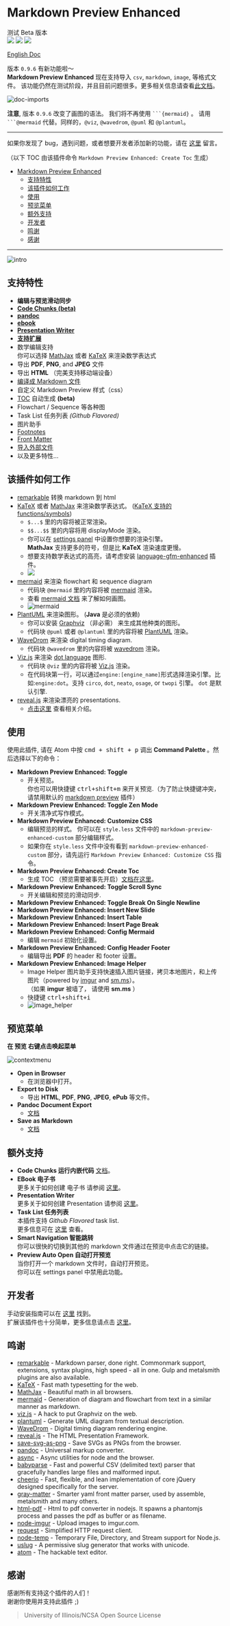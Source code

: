 Markdown Preview Enhanced
===
测试 Beta 版本    
[![](https://img.shields.io/github/tag/shd101wyy/markdown-preview-enhanced.svg)](https://github.com/shd101wyy/markdown-preview-enhanced/releases) ![](https://img.shields.io/apm/dm/markdown-preview-enhanced.svg)  [![](https://img.shields.io/github/stars/shd101wyy/markdown-preview-enhanced.svg?style=social&label=Star)](https://github.com/shd101wyy/markdown-preview-enhanced)   

[English Doc](../README.md)   

版本 `0.9.6` 有新功能啦～    
**Markdown Preview Enhanced** 现在支持导入 `csv`, `markdown`, `image`, 等格式文件。 该功能仍然在测试阶段，并且目前问题很多。更多相关信息请查看[此文档](doc-imports.md)。  

![doc-imports](https://cloud.githubusercontent.com/assets/1908863/22716507/f352a4b6-ed5b-11e6-9bac-88837f111de0.gif)


**注意**, 版本 `0.9.6` 改变了画图的语法。 我们将不再使用 <code>\`\`\`{mermaid}</code> 。 请用 <code>\`\`\`@mermaid</code> 代替。同样的，`@viz`, `@wavedrom`, `@puml` 和 `@plantuml`。  

---

如果你发现了 bug，遇到问题，或者想要开发者添加新的功能，请在 [这里](https://github.com/shd101wyy/markdown-preview-enhanced/issues) 留言。

（以下 TOC 由该插件命令 `Markdown Preview Enhanced: Create Toc` 生成）
<!-- toc orderedList:0 -->

* [Markdown Preview Enhanced](#markdown-preview-enhanced)
	* [支持特性](#支持特性)
	* [该插件如何工作](#该插件如何工作)
	* [使用](#使用)
	* [预览菜单](#预览菜单)
	* [额外支持](#额外支持)
	* [开发者](#开发者)
	* [鸣谢](#鸣谢)
	* [感谢](#感谢)

<!-- tocstop -->
---

![intro](https://cloud.githubusercontent.com/assets/1908863/19796387/a00df0f6-9ca9-11e6-86e9-1d74e195748f.gif)  

## 支持特性
- **编辑与预览滑动同步**  
- **[Code Chunks (beta)](./code-chunk.md)**
- **[pandoc](./advanced-export.md)**
- **[ebook](./ebook.md)**  
- **[Presentation Writer](https://rawgit.com/shd101wyy/markdown-preview-enhanced/master/docs/presentation-intro.html)**
- **[支持扩展](#开发者)**
- 数学编辑支持     
你可以选择 [MathJax](https://github.com/mathjax/MathJax) 或者 [KaTeX](https://github.com/Khan/KaTeX) 来渲染数学表达式      
- 导出 **PDF**, **PNG**, and **JPEG** 文件  
- 导出 **HTML** （完美支持移动端设备）  
- [编译成 Markdown 文件](markdown.md)
- 自定义 Markdown Preview 样式（css）  
- [TOC](./toc.md) 自动生成 **(beta)**  
- Flowchart / Sequence 等各种图
- Task List 任务列表 *(Github Flavored)*  
- 图片助手
- [Footnotes](https://github.com/shd101wyy/markdown-preview-enhanced/issues/35)  
- [Front Matter](https://github.com/shd101wyy/markdown-preview-enhanced/issues/100)  
- [导入外部文件](doc-imports.md)
- 以及更多特性...

## 该插件如何工作
- [remarkable](https://github.com/jonschlinkert/remarkable) 转换 markdown 到 html
- [KaTeX](https://github.com/Khan/KaTeX) 或者 [MathJax](https://github.com/mathjax/MathJax) 来渲染数学表达式。 ([KaTeX 支持的 functions/symbols](https://github.com/Khan/KaTeX/wiki/Function-Support-in-KaTeX))
  - `$...$` 里的内容将被正常渲染。  
  - `$$...$$` 里的内容将用 displayMode 渲染。   
  - 你可以在 [settings panel](#settings-panel) 中设置你想要的渲染引擎。   
		**MathJax** 支持更多的符号，但是比 **KaTeX** 渲染速度更慢。   
  - 想要支持数学表达式的高亮，请考虑安装 [language-gfm-enhanced](https://atom.io/packages/language-gfm-enhanced) 插件。
  - <img src="https://cloud.githubusercontent.com/assets/1908863/14398210/0e408954-fda8-11e5-9eb4-562d7c0ca431.gif">
- [mermaid](https://github.com/knsv/mermaid) 来渲染 flowchart 和 sequence diagram  
	- 代码块 `@mermaid` 里的内容将被 [mermaid](https://github.com/knsv/mermaid) 渲染。  
	- 查看 [mermaid 文档](http://knsv.github.io/mermaid/#flowcharts-basic-syntax) 来了解如何画图。   
	- ![mermaid](https://cloud.githubusercontent.com/assets/1908863/22724073/622549ac-ed89-11e6-9a3e-6f35dd3f1c81.gif)
- [PlantUML](http://plantuml.com/) 来渲染图形。 (**Java** 是必须的依赖)  
	- 你可以安装 [Graphviz](http://www.graphviz.org/) （非必需） 来生成其他种类的图形。  
	- 代码块 `@puml` 或者 `@plantuml` 里的内容将被 [PlantUML](http://plantuml.com/) 渲染。  
- [WaveDrom](http://wavedrom.com/) 来渲染 digital timing diagram.  
	- 代码块 `@wavedrom` 里的内容将被 [wavedrom](https://github.com/drom/wavedrom) 渲染。
- [Viz.js](https://github.com/mdaines/viz.js) 来渲染 [dot language](https://en.wikipedia.org/wiki/DOT_(graph_description_language)) 图形.  
	- 代码块 `@viz` 里的内容将被 [Viz.js](https://github.com/mdaines/viz.js) 渲染。
    - 在代码块第一行，可以通过`engine:[engine_name]`形式选择渲染引擎。比如:`engine:dot`。支持 `circo`, `dot`, `neato`, `osage`, or `twopi` 引擎。 `dot` 是默认引擎.    
- [reveal.js](https://github.com/hakimel/reveal.js) 来渲染漂亮的 presentations.
	- [点击这里](https://rawgit.com/shd101wyy/markdown-preview-enhanced/master/docs/presentation-intro.html) 查看相关介绍。

## 使用
使用此插件, 请在 Atom 中按 <kbd>cmd + shift + p</kbd> 调出 <strong> Command Palette </strong>。然后选择以下的命令：
- <strong>Markdown Preview Enhanced: Toggle</strong>
  - 开关预览。   
	你也可以用快捷键 <kbd>ctrl+shift+m</kbd> 来开关预览.（为了防止快捷键冲突，请禁用默认的 [markdown preview](https://atom.io/packages/markdown-preview) 插件）
- <strong>Markdown Preview Enhanced: Toggle Zen Mode </strong>  
	- 开关清净式写作模式。  
- <strong>Markdown Preview Enhanced: Customize CSS</strong>
  - 编辑预览的样式。 你可以在 `style.less` 文件中的 `markdown-preview-enhanced-custom` 部分编辑样式。  
  - 如果你在 `style.less` 文件中没有看到 `markdown-preview-enhanced-custom` 部分，请先运行 `Markdown Preview Enhanced: Customize CSS` 指令。
- <strong>Markdown Preview Enhanced: Create Toc </strong>
  - 生成 TOC （预览需要被事先开启）[文档在这里](./toc.md)。   
- <strong>Markdown Preview Enhanced: Toggle Scroll Sync </strong>
  - 开关编辑和预览的滑动同步.
- <strong>Markdown Preview Enhanced: Toggle Break On Single Newline </strong>
- <strong>Markdown Preview Enhanced: Insert New Slide </strong>  
- <strong>Markdown Preview Enhanced: Insert Table </strong>
- <strong>Markdown Preview Enhanced: Insert Page Break </strong>
- <strong> Markdown Preview Enhanced: Config Mermaid</strong>
  - 编辑 `mermaid` 初始化设置。
- <strong> Markdown Preview Enhanced: Config Header Footer</strong>
  - 编辑导出 **PDF** 的 header 和 footer 设置。
- <strong>Markdown Preview Enhanced: Image Helper</strong>  
	- Image Helper 图片助手支持快速插入图片链接，拷贝本地图片，和上传图片（powered by [imgur](http://imgur.com/) and [sm.ms](https://sm.ms/)）。       
	（如果 **imgur** 被墙了， 请使用 **sm.ms** ）    
	- 快捷键 <kbd>ctrl+shift+i</kbd>    
	-  ![image_helper](https://cloud.githubusercontent.com/assets/1908863/15414603/c40b6556-1e6e-11e6-956c-090b5996ec87.gif)  

## 预览菜单
**在 预览 右键点击唤起菜单**

![contextmenu](http://i.imgur.com/hOxseAS.gif)

- <strong> Open in Browser </strong>
  - 在浏览器中打开。
- **Export to Disk**
	- 导出 **HTML**, **PDF**, **PNG**, **JPEG**, **ePub** 等文件。
- **Pandoc Document Export**
	- [文档](./advanced-export.md)
- **Save as Markdown**
	- [文档](./markdown.md)

## 额外支持
* **Code Chunks 运行内嵌代码** [文档](./code-chunk.md)。
* **EBook 电子书**  
	更多关于如何创建 电子书 请参阅 [这里](./ebook.md)。
* **Presentation Writer**  
	更多关于如何创建 Presentation 请参阅 [这里](https://rawgit.com/shd101wyy/markdown-preview-enhanced/master/docs/presentation-intro.html)。
* **Task List 任务列表**    
	本插件支持 *Github Flavored* task list.  
	更多信息可在 [这里](https://github.com/blog/1375-task-lists-in-gfm-issues-pulls-comments) 查看。
* **Smart Navigation 智能跳转**    
	你可以很快的切换到其他的 markdown 文件通过在预览中点击它的链接。  
* **Preview Auto Open 自动打开预览**  
	当你打开一个 markdown 文件时，自动打开预览。  
  你可以在 settings panel 中禁用此功能。

## 开发者
手动安装指南可以在 [这里](./DEVELOPER.md) 找到。   
扩展该插件也十分简单，更多信息请点击 [这里](./extension.md)。

## 鸣谢  
* [remarkable](https://github.com/jonschlinkert/remarkable) - Markdown parser, done right. Commonmark support, extensions, syntax plugins, high speed - all in one. Gulp and metalsmith plugins are also available.  
* [KaTeX](https://github.com/Khan/KaTeX) - Fast math typesetting for the web.  
* [MathJax](https://github.com/mathjax/MathJax) - Beautiful math in all browsers.  
* [mermaid](https://github.com/knsv/mermaid) - Generation of diagram and flowchart from text in a similar manner as markdown.  
* [viz.js](https://github.com/mdaines/viz.js) - A hack to put Graphviz on the web.
* [plantuml](https://github.com/plantuml/plantuml) - Generate UML diagram from textual description.
* [WaveDrom](https://github.com/drom/wavedrom) - Digital timing diagram rendering engine.
* [reveal.js](https://github.com/hakimel/reveal.js) - The HTML Presentation Framework.
* [save-svg-as-png](https://github.com/exupero/saveSvgAsPng) - Save SVGs as PNGs from the browser.
* [pandoc](https://github.com/jgm/pandoc) - Universal markup converter.
* [async](https://github.com/caolan/async) - Async utilities for node and the browser.
* [babyparse](https://github.com/mholt/PapaParse) - Fast and powerful CSV (delimited text) parser that gracefully handles large files and malformed input.
* [cheerio](https://github.com/cheeriojs/cheerio) - Fast, flexible, and lean implementation of core jQuery designed specifically for the server.
* [gray-matter](https://github.com/jonschlinkert/gray-matter) - Smarter yaml front matter parser, used by assemble, metalsmith and many others.
* [html-pdf](https://github.com/marcbachmann/node-html-pdf) - Html to pdf converter in nodejs. It spawns a phantomjs process and passes the pdf as buffer or as filename.
* [node-imgur](https://github.com/kaimallea/node-imgur) - Upload images to imgur.com.
* [request](https://github.com/request/request) - Simplified HTTP request client.
* [node-temp](https://github.com/bruce/node-temp) - Temporary File, Directory, and Stream support for Node.js.
* [uslug](https://github.com/jeremys/uslug) - A permissive slug generator that works with unicode.
* [atom](https://github.com/atom/atom) - The hackable text editor.

## 感谢  
感谢所有支持这个插件的人们！     
谢谢你使用并支持此插件 ;)

> University of Illinois/NCSA Open Source License
